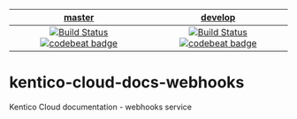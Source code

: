 | [master](https://github.com/Kentico/kentico-cloud-docs-webhooks/tree/master) | [develop](https://github.com/Kentico/kentico-cloud-docs-webhooks/tree/develop) |
|:---:|:---:|
|[![Build Status](https://travis-ci.org/Kentico/kentico-cloud-docs-webhooks.svg?branch=master)](https://travis-ci.org/Kentico/kentico-cloud-docs-webhooks/branches) [![codebeat badge](https://codebeat.co/badges/dbbf18e6-89db-4046-89d5-fa5920191169)](https://codebeat.co/projects/github-com-kentico-kentico-cloud-docs-webhooks-master) | [![Build Status](https://travis-ci.org/Kentico/kentico-cloud-docs-webhooks.svg?branch=develop)](https://travis-ci.org/Kentico/kentico-cloud-docs-webhooks/branches) [![codebeat badge](https://codebeat.co/badges/5444bea6-b966-436d-8738-f7787bf84956)](https://codebeat.co/projects/github-com-kentico-kentico-cloud-docs-webhooks-develop) |

# kentico-cloud-docs-webhooks
Kentico Cloud documentation - webhooks service

